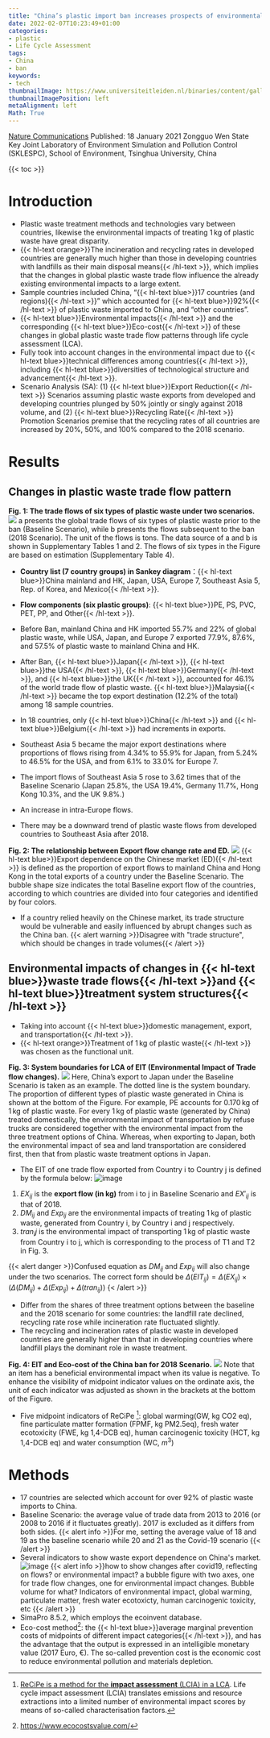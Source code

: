 ```yaml
---
title: "China’s plastic import ban increases prospects of environmental impact mitigation of plastic waste trade flow worldwide"
date: 2022-02-07T10:23:49+01:00
categories:
- plastic
- Life Cycle Assessment
tags:
- China
- ban
keywords:
- tech
thumbnailImage: https://www.universiteitleiden.nl/binaries/content/gallery/ul2/main-images/social-and-behavioural-sciences/psychologie/sociale-en-organisatiepsychologie/nature-communications.jpg
thumbnailImagePosition: left
metaAlignment: left
Math: True
---
```


[Nature Communications](https://www.nature.com/articles/s41467-020-20741-9#Sec6)
Published: 18 January 2021
Zongguo Wen
State Key Joint Laboratory of Environment Simulation and Pollution Control (SKLESPC), School of Environment, Tsinghua University, China
<!--more-->
{{< toc >}}


# Introduction
* Plastic waste treatment methods and technologies vary between countries, likewise the environmental impacts of treating 1 kg of plastic waste have great disparity.
* {{< hl-text orange>}}The incineration and recycling rates in developed countries are generally much higher than those in developing countries with landfills as their main disposal means{{< /hl-text >}}, which implies that the changes in global plastic waste trade flow influence the already existing environmental impacts to a large extent.
* Sample countries included China, “{{< hl-text blue>}}17 countries (and regions){{< /hl-text >}}” which accounted for {{< hl-text blue>}}92%{{< /hl-text >}} of plastic waste imported to China, and “other countries”.
* {{< hl-text blue>}}Environmental impacts{{< /hl-text >}} and the corresponding {{< hl-text blue>}}Eco-cost{{< /hl-text >}} of these changes in global plastic waste trade flow patterns through life cycle assessment (LCA).
* Fully took into account changes in the environmental impact due to {{< hl-text blue>}}technical differences among countries{{< /hl-text >}}, including {{< hl-text blue>}}diversities of technological structure and advancement{{< /hl-text >}}.
* Scenario Analysis (SA): (1) {{< hl-text blue>}}Export Reduction{{< /hl-text >}} Scenarios assuming plastic waste exports from developed and developing countries plunged by 50% jointly or singly against 2018 volume, and (2) {{< hl-text blue>}}Recycling Rate{{< /hl-text >}} Promotion Scenarios premise that the recycling rates of all countries are increased by 20%, 50%, and 100% compared to the 2018 scenario.
# Results
## Changes in plastic waste trade flow pattern
**Fig. 1: The trade flows of six types of plastic waste under two scenarios.**
![](https://media.springernature.com/full/springer-static/image/art%3A10.1038%2Fs41467-020-20741-9/MediaObjects/41467_2020_20741_Fig1_HTML.png?as=webp)
a presents the global trade flows of six types of plastic waste prior to the ban (Baseline Scenario), while b presents the flows subsequent to the ban (2018 Scenario). The unit of the flows is tons. The data source of a and b is shown in Supplementary Tables 1 and  2. The flows of six types in the Figure are based on estimation (Supplementary Table 4).

* **Country list (7 country groups) in Sankey diagram**：{{< hl-text blue>}}China mainland and HK, Japan, USA, Europe 7, Southeast Asia 5, Rep. of Korea, and Mexico{{< /hl-text >}}.

* **Flow components (six plastic groups)**: {{< hl-text blue>}}PE, PS, PVC, PET, PP, and Other{{< /hl-text >}}.

* Before Ban, mainland China and HK imported 55.7% and 22% of global plastic waste, while USA, Japan, and Europe 7 exported 77.9%, 87.6%, and 57.5% of plastic waste to mainland China and HK.
* After Ban, {{< hl-text blue>}}Japan{{< /hl-text >}}, {{< hl-text blue>}}the USA{{< /hl-text >}}, {{< hl-text blue>}}Germany{{< /hl-text >}}, and {{< hl-text blue>}}the UK{{< /hl-text >}}, accounted for 46.1% of the world trade flow of plastic waste. {{< hl-text blue>}}Malaysia{{< /hl-text >}} became the top export destination  (12.2% of the total) among 18 sample countries.
* In 18 countries, only {{< hl-text blue>}}China{{< /hl-text >}} and {{< hl-text blue>}}Belgium{{< /hl-text >}} had increments in exports.
* Southeast Asia 5 became the major export destinations where proportions of flows rising from 4.34% to 55.9% for Japan, from 5.24% to 46.5% for the USA, and from 6.1% to 33.0% for Europe 7.
* The import flows of Southeast Asia 5 rose to 3.62 times that of the Baseline Scenario (Japan 25.8%, the USA 19.4%, Germany 11.7%, Hong Kong 10.3%, and the UK 9.8%.)
* An increase in intra-Europe flows.
* There may be a downward trend of plastic waste flows from developed countries to Southeast Asia after 2018.

**Fig. 2: The relationship between Export flow change rate and ED.**
![](https://media.springernature.com/full/springer-static/image/art%3A10.1038%2Fs41467-020-20741-9/MediaObjects/41467_2020_20741_Fig2_HTML.png?as=webp)
{{< hl-text blue>}}Export dependence on the Chinese market (ED){{< /hl-text >}} is defined as the proportion of export flows to mainland China and Hong Kong in the total exports of a country under the Baseline Scenario. The bubble shape size indicates the total Baseline export flow of the countries, according to which countries are divided into four categories and identified by four colors.

* If a country relied heavily on the Chinese market, its trade structure would be vulnerable and easily influenced by abrupt changes such as the China ban.
{{< alert warning >}}Disagree with "trade structure", which should be changes in trade volumes{{< /alert >}}

## Environmental impacts of changes in {{< hl-text blue>}}waste trade flows{{< /hl-text >}}and {{< hl-text blue>}}treatment system structures{{< /hl-text >}}

* Taking into account {{< hl-text blue>}}domestic management, export, and transportation{{< /hl-text >}}.
* {{< hl-text orange>}}Treatment of 1 kg of plastic waste{{< /hl-text >}} was chosen as the functional unit.

**Fig. 3: System boundaries for LCA of EIT (Environmental Impact of Trade flow changes).**
![](https://media.springernature.com/full/springer-static/image/art%3A10.1038%2Fs41467-020-20741-9/MediaObjects/41467_2020_20741_Fig3_HTML.png?as=webp)
Here, China’s export to Japan under the Baseline Scenario is taken as an example. The dotted line is the system boundary. The proportion of different types of plastic waste generated in China is shown at the bottom of the Figure. For example, PE accounts for 0.170 kg of 1 kg of plastic waste. For every 1 kg of plastic waste (generated by China) treated domestically, the environmental impact of transportation by refuse trucks are considered together with the environmental impact from the three treatment options of China. Whereas, when exporting to Japan, both the environmental impact of sea and land transportation are considered first, then that from plastic waste treatment options in Japan.

* The EIT of one trade flow exported from Country i to Country j is defined by the formula below:
![image](https://user-images.githubusercontent.com/65668613/152815597-20605006-56e5-49ea-819f-7c7588bf9d1f.png)
 1. $EX_{ij}$ is the **export flow (in kg)** from i to j in Baseline Scenario and $EX′_{ij}$ is that of 2018.
 2.  $DM_{ij}$ and $Exp_{ij}$ are the environmental impacts of treating 1 kg of plastic waste, generated from Country i, by Country i and j respectively.
 3.  $tran_ij$ is the environmental impact of transporting 1 kg of plastic waste from Country i to j, which is corresponding to the process of T1 and T2 in Fig. 3.

 {{< alert danger >}}Confused equation as $DM_{ij}$ and $Exp_{ij}$ will also change under the two scenarios. The correct form should be $\Delta(EIT_{ij})=\Delta(EX_{ij})\times(\Delta(DM_{ij})+\Delta(Exp_{ij})+\Delta(tran_{ij}))$ {< /alert >}}

* Differ from the shares of three treatment options between the baseline and the 2018 scenario for some countries: the landfill rate declined, recycling rate rose while incineration rate fluctuated slightly.
* The recycling and incineration rates of plastic waste in developed countries are generally higher than that in developing countries where landfill plays the dominant role in waste treatment.

 **Fig. 4: EIT and Eco-cost of the China ban for 2018 Scenario.**
 ![](https://media.springernature.com/full/springer-static/image/art%3A10.1038%2Fs41467-020-20741-9/MediaObjects/41467_2020_20741_Fig4_HTML.png?as=webp)
 Note that an item has a beneficial environmental impact when its value is negative. To enhance the visibility of midpoint indicator values on the ordinate axis, the unit of each indicator was adjusted as shown in the brackets at the bottom of the Figure.
* Five midpoint indicators of ReCiPe [^rec]: global warming(GW, kg CO2 eq), fine particulate matter formation (FPMF, kg PM2.5eq), fresh water ecotoxicity (FWE, kg 1,4-DCB eq), human carcinogenic toxicity (HCT, kg 1,4-DCB eq) and water consumption (WC, $m^3$)

# Methods
* 17 countries are selected which account for over 92% of plastic waste imports to China.
* Baseline Scenario: the average value of trade data from 2013 to 2016 (or 2008 to 2016 if it fluctuates greatly). 2017 is excluded as it differs from both sides.
{{< alert info >}}For me, setting the average value of 18 and 19 as the baseline scenario while 20 and 21 as the Covid-19 scenario {{< /alert >}}
* Several indicators to show waste export dependence on China's market.
![image](https://user-images.githubusercontent.com/65668613/152964604-f3150dcb-64cb-4db7-bed0-16b6aebb0e6c.png)
{{< alert info >}}how to show changes after covid19, reflecting on flows? or environmental impact? a bubble figure with two axes, one for trade flow changes, one for environmental impact changes. Bubble volume for what? Indicators of environmental impact, global warming, particulate matter, fresh water ecotoxicty, human carcinogenic toxicity, etc
{{< /alert >}}
*  SimaPro 8.5.2, which employs the ecoinvent database.
* Eco-cost method[^eco]: the {{< hl-text blue>}}average marginal prevention costs of midpoints of different impact categories{{< /hl-text >}}, and has the advantage that the output is expressed in an intelligible monetary value (2017 Euro, €). The so-called prevention cost is the economic cost to reduce environmental pollution and materials depletion.


[^rec]: [ReCiPe is a method for the **impact assessment** (LCIA) in a LCA](https://www.rivm.nl/en/life-cycle-assessment-lca/recipe). Life cycle impact assessment (LCIA) translates emissions and resource extractions into a limited number of environmental impact scores by means of so-called characterisation factors.
[^eco]: https://www.ecocostsvalue.com/
